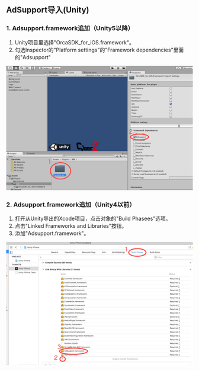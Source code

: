 ## AdSupport导入(Unity)


### 1. Adsupport.framework追加（Unity5以降）
1. Unity项目里选择"OrcaSDK_for_iOS.framework"。
2. 勾选Inspector的"Platform settings"的"Framework dependencies"里面的"Adsupport"

![adsupport01](./img01.png)


### 2. Adsupport.framework追加（Unity4以前）

1. 打开从Unity导出的Xcode项目，点击对象的"Build Phasees"选项。
2. 点击"Linked Frameworks and Libraries"按钮。
3. 添加"Adsupport.framework"。

![adsupport02](./img02.png)
